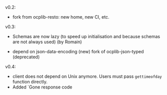 
v0.2:

- fork from ocplib-resto: new home, new CI, etc.

v0.3:

* Schemas are now lazy (to speed up initialisation and because schemas are not
  always used) (by Romain)
- depend on json-data-encoding (new) fork of ocplib-json-typed (deprecated)

v0.4:

* client does not depend on Unix anymore. Users must pass `gettimeofday`
  function directly.
* Added `Gone response code
